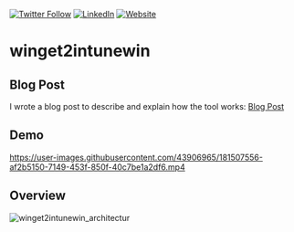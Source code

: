[![Twitter Follow](https://img.shields.io/badge/Twitter-1DA1F2?style=for-the-badge&logo=twitter&logoColor=white)](https://twitter.com/UgurKocDe/)  [![LinkedIn](https://img.shields.io/badge/LinkedIn-0077B5?style=for-the-badge&logo=linkedin&logoColor=white)](https://www.linkedin.com/in/ugur-koc-302b9817a/)  [![Website](https://img.shields.io/badge/website-000000?style=for-the-badge&logo=About.me&logoColor=white)](https://ugurkoc.de)

# winget2intunewin

## Blog Post

I wrote a blog post to describe and explain how the tool works: [Blog Post](https://ugurkoc.de/winget2intunewin-automatically-create-applications-for-microsoft-intune/)

## Demo

https://user-images.githubusercontent.com/43906965/181507556-af2b5150-7149-453f-850f-40c7be1a2df6.mp4

## Overview

![winget2intunewin_architectur](https://user-images.githubusercontent.com/43906965/181517323-475b7dcc-6d7c-4b8a-a6ca-5ff454bee0ac.jpg)
